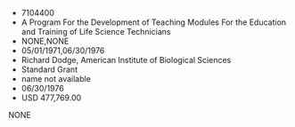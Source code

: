 * 7104400
* A Program For the Development of Teaching Modules For the Education and Training of Life Science Technicians
* NONE,NONE
* 05/01/1971,06/30/1976
* Richard Dodge, American Institute of Biological Sciences
* Standard Grant
* name not available
* 06/30/1976
* USD 477,769.00

NONE
